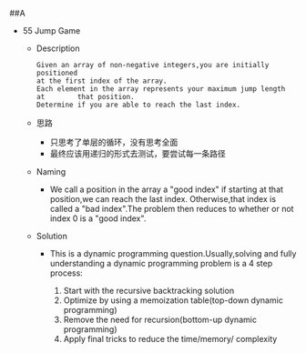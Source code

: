 ##A
* 55 Jump Game
	* Description
	
		```
		Given an array of non-negative integers,you are initially positioned 
		at the first index of the array.
		Each element in the array represents your maximum jump length at 		that position.
		Determine if you are able to reach the last index.
		```
	* 思路
		* 只思考了单层的循环，没有思考全面
		* 最终应该用递归的形式去测试，要尝试每一条路径
	* Naming
		* We call a position in the array a "good index" if starting at that position,we can reach the last index. Otherwise,that index is called a "bad index".The problem then reduces to whether or not index 0 is a "good index".
	* Solution
		* This is a dynamic programming question.Usually,solving and fully understanding a dynamic programming problem is a 4 step process:
			
			1. Start with the recursive backtracking solution
			1. Optimize by using a memoization table(top-down dynamic programming)
			2. Remove the need for recursion(bottom-up dynamic programming)
			3. Apply final tricks to reduce the time/memory/ complexity